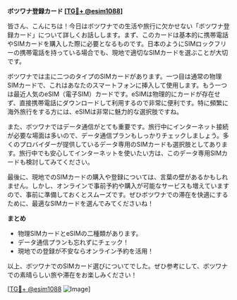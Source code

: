 **ボツワナ登録カード [[TG💪+ @esim1088](https://t.me/s/esim1088)]**

皆さん、こんにちは！今日はボツワナでの生活や旅行に欠かせない「ボツワナ登録カード」について詳しくお話しします。まず、このカードは基本的に携帯電話やSIMカードを購入した際に必要となるものです。日本のようにSIMロックフリーの携帯電話を持っている場合でも、現地で適切なSIMカードを選ぶことが大切です。

ボツワナでは主に二つのタイプのSIMカードがあります。一つ目は通常の物理SIMカードで、これはあなたのスマートフォンに挿入して使用します。もう一つは最近人気のeSIM（電子SIM）カードです。eSIMは物理的にカードが存在せず、直接携帯電話にダウンロードして利用するので非常に便利です。特に頻繁に海外旅行をする方には、eSIMは非常に魅力的な選択肢ですね。

また、ボツワナではデータ通信がとても重要です。旅行中にインターネット接続が必要な場面は多いので、データ通信プランもしっかりチェックしましょう。多くのプロバイダーが提供しているデータ専用のSIMカードも選択肢としてあります。旅行中でも安心してインターネットを使いたい方は、このデータ専用SIMカードも検討してみてください。

最後に、現地でのSIMカードの購入や登録については、言葉の壁があるかもしれません。しかし、オンラインで事前予約や購入が可能なサービスも増えていますので、事前に準備しておくとスムーズです。ぜひボツワナでの滞在を快適にするために、最適なSIMカードを選んでみてくださいね！

**まとめ**

- 物理SIMカードとeSIMの二種類があります。
- データ通信プランも忘れずにチェック！
- 現地での登録が不安ならオンライン予約を活用！

以上、ボツワナでのSIMカード選びについてでした。ぜひ参考にして、ボツワナでの素晴らしい旅や滞在をお楽しみください！

[[TG💪+ @esim1088](https://t.me/s/esim1088) ![Image](https://i.postimg.cc/Y0z9fWf4/image.png)]